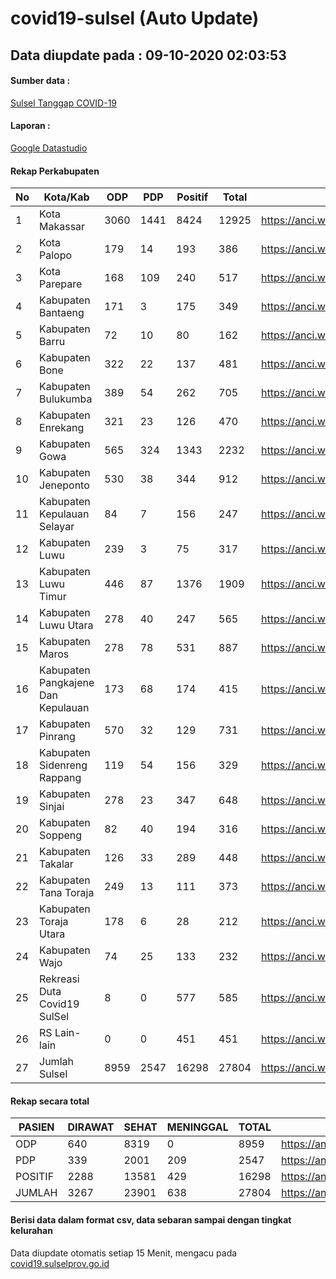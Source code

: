 
# covid19-sulsel (Auto Update)

## Data diupdate pada : 09-10-2020 02:03:53

#### Sumber data :
[Sulsel Tanggap COVID-19](https://covid19.sulselprov.go.id)

#### Laporan :
[Google Datastudio](https://datastudio.google.com/s/jythWGc1j4w)

#### Rekap Perkabupaten 
|No|Kota/Kab|ODP|PDP|Positif|Total|Link|
| --- | --- | --- | --- | --- | --- | --- |
|1|Kota Makassar|3060|1441|8424|12925|https://anci.web.id/cor/kota_makassar|
|2|Kota Palopo|179|14|193|386|https://anci.web.id/cor/kota_palopo|
|3|Kota Parepare|168|109|240|517|https://anci.web.id/cor/kota_parepare|
|4|Kabupaten Bantaeng|171|3|175|349|https://anci.web.id/cor/kabupaten_bantaeng|
|5|Kabupaten Barru|72|10|80|162|https://anci.web.id/cor/kabupaten_barru|
|6|Kabupaten Bone|322|22|137|481|https://anci.web.id/cor/kabupaten_bone|
|7|Kabupaten Bulukumba|389|54|262|705|https://anci.web.id/cor/kabupaten_bulukumba|
|8|Kabupaten Enrekang|321|23|126|470|https://anci.web.id/cor/kabupaten_enrekang|
|9|Kabupaten Gowa|565|324|1343|2232|https://anci.web.id/cor/kabupaten_gowa|
|10|Kabupaten Jeneponto|530|38|344|912|https://anci.web.id/cor/kabupaten_jeneponto|
|11|Kabupaten Kepulauan Selayar|84|7|156|247|https://anci.web.id/cor/kabupaten_kepulauan_selayar|
|12|Kabupaten Luwu|239|3|75|317|https://anci.web.id/cor/kabupaten_luwu|
|13|Kabupaten Luwu Timur|446|87|1376|1909|https://anci.web.id/cor/kabupaten_luwu_timur|
|14|Kabupaten Luwu Utara|278|40|247|565|https://anci.web.id/cor/kabupaten_luwu_utara|
|15|Kabupaten Maros|278|78|531|887|https://anci.web.id/cor/kabupaten_maros|
|16|Kabupaten Pangkajene Dan Kepulauan|173|68|174|415|https://anci.web.id/cor/kabupaten_pangkajene_dan_kepulauan|
|17|Kabupaten Pinrang|570|32|129|731|https://anci.web.id/cor/kabupaten_pinrang|
|18|Kabupaten Sidenreng Rappang|119|54|156|329|https://anci.web.id/cor/kabupaten_sidenreng_rappang|
|19|Kabupaten Sinjai|278|23|347|648|https://anci.web.id/cor/kabupaten_sinjai|
|20|Kabupaten Soppeng|82|40|194|316|https://anci.web.id/cor/kabupaten_soppeng|
|21|Kabupaten Takalar|126|33|289|448|https://anci.web.id/cor/kabupaten_takalar|
|22|Kabupaten Tana Toraja|249|13|111|373|https://anci.web.id/cor/kabupaten_tana_toraja|
|23|Kabupaten Toraja Utara|178|6|28|212|https://anci.web.id/cor/kabupaten_toraja_utara|
|24|Kabupaten Wajo|74|25|133|232|https://anci.web.id/cor/kabupaten_wajo|
|25|Rekreasi Duta Covid19 SulSel|8|0|577|585|https://anci.web.id/cor/rekreasi_duta_covid19_sulsel|
|26|RS Lain-lain|0|0|451|451|https://anci.web.id/cor/rs_lain-lain|
|27|Jumlah Sulsel|8959|2547|16298|27804|https://anci.web.id/cor/jumlah_sulsel|

#### Rekap secara total

| PASIEN | DIRAWAT | SEHAT | MENINGGAL | TOTAL | LINK |
| ---- | -------- | ---- | ---- |  ---- | ---- |
| ODP | 640 | 8319 | 0 | 8959 | https://anci.web.id/cor/odp_detail.html |
| PDP | 339 | 2001 | 209 | 2547 | https://anci.web.id/cor/pdp_detail.html |
| POSITIF | 2288 | 13581 | 429 | 16298 | https://anci.web.id/cor/positif_detail.html |
| JUMLAH | 3267 | 23901 | 638 | 27804 | https://anci.web.id/cor/jumlah_sulsel/ |

 
#### Berisi data dalam format csv, data sebaran sampai dengan tingkat kelurahan

Data diupdate otomatis setiap 15 Menit, mengacu pada [covid19.sulselprov.go.id](https://covid19.sulselprov.go.id)

